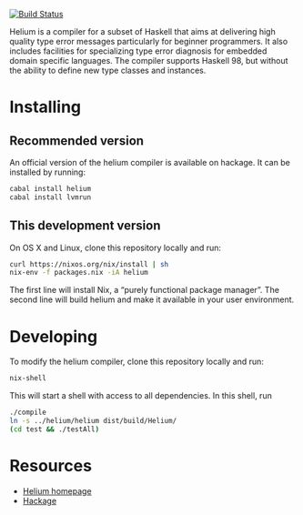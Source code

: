 
[![Build Status](https://travis-ci.org/roberth/uu-helium.svg?branch=master)](https://travis-ci.org/roberth/uu-helium)

Helium is a compiler for a subset of Haskell that aims at delivering high
quality type error messages particularly for beginner programmers. It also
includes facilities for specializing type error diagnosis for embedded domain
specific languages. The compiler supports Haskell 98, but without the ability
to define new type classes and instances.

# Installing

## Recommended version

An official version of the helium compiler is available on hackage. It can be installed by running:

```bash
cabal install helium
cabal install lvmrun
```

## This development version

On OS X and Linux, clone this repository locally and run:

```bash
curl https://nixos.org/nix/install | sh
nix-env -f packages.nix -iA helium
```

The first line will install Nix, a “purely functional package manager”.
The second line will build helium and make it available in your user environment.

# Developing

To modify the helium compiler, clone this repository locally and run:

```bash
nix-shell
```

This will start a shell with access to all dependencies. In this shell, run

```bash
./compile
ln -s ../helium/helium dist/build/Helium/
(cd test && ./testAll)
```

# Resources

 * [Helium homepage](http://foswiki.cs.uu.nl/foswiki/Helium)
 * [Hackage](https://hackage.haskell.org/package/helium)
